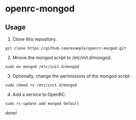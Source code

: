 # openrc-mongod

## Usage

1. Clone this repository.
```
git clone https://github.com/example/openrc-mongod.git
```

2. Mnove the mongod script to /etc/init.d/mongod.
```
sudo mv mongod /etc/init.d/mongod
```

3. Optionally, change the permissions of the mongod script.
```
sudo chmod +x /etc/init.d/mongod
```

4. Add a service to OpenRC.
```
sudo rc-update add mongod default
```
done!
